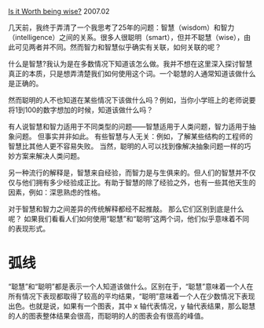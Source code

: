 [Is it Worth being wise?](http://www.paulgraham.com/wisdom.html)  2007.02


几天前，我终于弄清了一个我思考了25年的问题：智慧（wisdom）和智力（intelligence）之间的关系。很多人很聪明（smart），但并不聪慧（wise），由此可见两者并不同。然而智力和智慧似乎确实有关联，如何关联的呢？

什么是智慧?我认为是在多数情况下知道该怎么做。我并不想在这里深入探讨智慧真正的本质，只是想弄清楚我们如何使用这个词。一个聪慧的人通常知道该做什么是正确的。

然而聪明的人不也知道在某些情况下该做什么吗？例如，当你小学班上的老师说要将1到100的数字想加的时候，知道该做什么吗？

有人说智慧和智力适用于不同类型的问题——智慧适用于人类问题，智力适用于抽象问题。 但事实并非如此。 有些智慧与人无关：例如，了解某些结构的工程师的智慧比其他人更不容易失败。 当然，聪明的人可以找到像解决抽象问题一样的巧妙方案来解决人类问题。

另一种流行的解释是，智慧来自经验，而智力是与生俱来的。但人们的智慧并不仅仅与他们拥有多少经验成正比。有助于智慧的除了经验之外，也有一些其他天生的因素，例如：深思熟虑的性格。

对于智慧和智力之间差异的传统解释都经不起推敲。 那么它们区别到底是什么呢？ 如果我们看看人们如何使用“聪慧”和“聪明”这两个词，他们似乎意味着不同的表现形式。

# 弧线
“聪慧”和“聪明”都是表示一个人知道该做什么。区别在于，“聪慧”意味着一个人在所有情况下表现都取得了较高的平均结果，“聪明”意味着一个人在少数情况下表现出色。也就是说，如果有一个图表，其中 x 轴代表情况，y 轴代表结果，那么聪慧的人的图表整体结果会很高，而聪明的人的图表会有很高的峰值。
